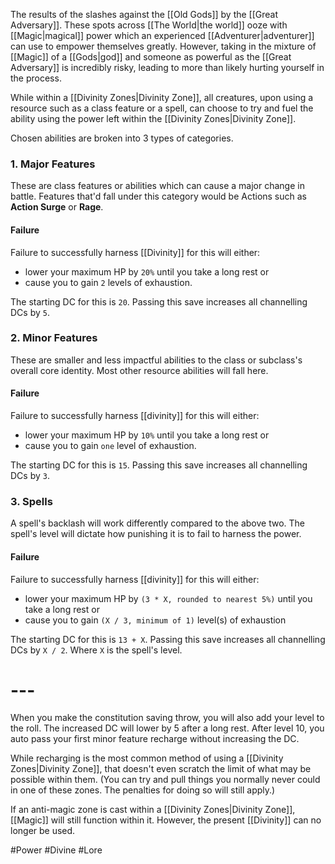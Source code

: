 The results of the slashes against the [[Old Gods]] by the [[Great Adversary]]. These spots across [[The World|the world]] ooze with [[Magic|magical]] power which an experienced [[Adventurer|adventurer]] can use to empower themselves greatly. However, taking in the mixture of [[Magic]] of a [[Gods|god]] and someone as powerful as the [[Great Adversary]] is incredibly risky, leading to more than likely hurting yourself in the process.

While within a [[Divinity Zones|Divinity Zone]], all creatures, upon using a resource such as a class feature or a spell, can choose to try and fuel the ability using the power left within the [[Divinity Zones|Divinity Zone]]. 

Chosen abilities are broken into 3 types of categories.
### 1. Major Features 
These are class features or abilities which can cause a major change in battle. Features that'd fall under this category would be Actions such as **Action Surge** or **Rage**. 
#### Failure
Failure to successfully harness [[Divinity]] for this will either:
- lower your maximum HP by `20%` until you take a long rest or
- cause you to gain `2` levels of exhaustion. 

The starting DC for this is `20`. Passing this save increases all channelling DCs by `5`.
### 2. Minor Features
These are smaller and less impactful abilities to the class or subclass's overall core identity. Most other resource abilities will fall here. 
#### Failure
Failure to successfully harness [[divinity]] for this will either:
- lower your maximum HP by `10%` until you take a long rest or 
- cause you to gain `one` level of exhaustion. 

The starting DC for this is `15`. Passing this save increases all channelling DCs by `3`.
### 3. Spells
A spell's backlash will work differently compared to the above two. The spell's level will dictate how punishing it is to fail to harness the power. 

#### Failure
Failure to successfully harness [[divinity]] for this will either:
- lower your maximum HP by `(3 * X, rounded to nearest 5%)` until you take a long rest or 
- cause you to gain `(X / 3, minimum of 1)` level(s) of exhaustion

The starting DC for this is `13 + X`. Passing this save increases all channelling DCs by `X / 2`.
Where `X` is the spell's level.

# ---
When you make the constitution saving throw, you will also add your level to the roll. The increased DC will lower by 5 after a long rest. After level 10, you auto pass your first minor feature recharge without increasing the DC.

While recharging is the most common method of using a [[Divinity Zones|Divinity Zone]], that doesn't even scratch the limit of what may be possible within them. (You can try and pull things you normally never could in one of these zones. The penalties for doing so will still apply.)

If an anti-magic zone is cast within a [[Divinity Zones|Divinity Zone]], [[Magic]] will still function within it. However, the present [[Divinity]] can no longer be used.

#Power #Divine #Lore